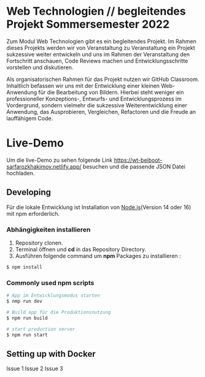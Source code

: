 # Web Technologien // begleitendes Projekt Sommersemester 2022

Zum Modul Web Technologien gibt es ein begleitendes Projekt. Im Rahmen dieses Projekts werden wir von Veranstaltung zu Veranstaltung ein Projekt sukzessive weiter entwickeln und uns im Rahmen der Veranstaltung den Fortschritt anschauen, Code Reviews machen und Entwicklungsschritte vorstellen und diskutieren.

Als organisatorischen Rahmen für das Projekt nutzen wir GitHub Classroom. Inhaltlich befassen wir uns mit der Entwicklung einer kleinen Web-Anwendung für die Bearbeitung von Bildern. Hierbei steht weniger ein professioneller Konzeptions-, Entwurfs- und Entwicklungsprozess im Vordergrund, sondern vielmehr die sukzessive Weiterentwicklung einer Anwendung, das Ausprobieren, Vergleichen, Refactoren und die Freude an lauffähigem Code.

# Live-Demo

  Um die live-Demo zu sehen folgende Link https://wt-beiboot-sarfarozkhakimov.netlify.app/ besuchen und die passende JSON Datei hochladen.

  ## Developing

 Für die lokale Entwicklung ist  Installation von [Node.js](https://nodejs.org/en/)(Version 14 oder 16) mit npm erforderlich.


### Abhängigkeiten installieren

1. Repository clonen.
2. Terminal öffnen und **cd** in das Repository Directory.
3. Ausführen folgende command um **npm** Packages zu installieren  :

```bash
$ npm install
```
### Commonly used npm scripts

```bash
# App im Entwicklungsmodus starten
$ nmp run dev

# Build app für die Produktionsnutzung
$ npm run build

# start production server
$ npm run start
```
## Setting up with Docker

Issue 1
Issue 2
Issue 3